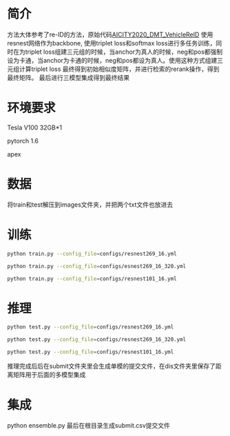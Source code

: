 # 简介
方法大体参考了re-ID的方法，原始代码[AICITY2020_DMT_VehicleReID](https://github.com/heshuting555/AICITY2020_DMT_VehicleReID)
使用resnest网络作为backbone, 使用triplet loss和softmax loss进行多任务训练，同时在为triplet loss组建三元组的时候，当anchor为真人的时候，neg和pos都强制设为卡通，当anchor为卡通的时候，neg和pos都设为真人。使用这种方式组建三元组计算triplet loss
最终得到初始相似度矩阵，并进行检索的rerank操作，得到最终矩阵。
最后进行三模型集成得到最终结果
# 环境要求
Tesla V100 32GB*1

pytorch 1.6

apex
# 数据
将train和test解压到images文件夹，并把两个txt文件也放进去
# 训练
```bash
python train.py --config_file=configs/resnest269_16.yml
```
```bash
python train.py --config_file=configs/esnest269_16_320.yml
```
```bash
python train.py --config_file=configs/resnest101_16.yml
```

# 推理
```bash
python test.py --config_file=configs/resnest269_16.yml
```
```bash
python test.py --config_file=configs/resnest269_16_320.yml
```
```bash
python test.py --config_file=configs/resnest101_16.yml
```
推理完成后后在submit文件夹里会生成单模的提交文件，在dis文件夹里保存了距离矩阵用于后面的多模型集成
# 集成
python ensemble.py
最后在根目录生成submit.csv提交文件
